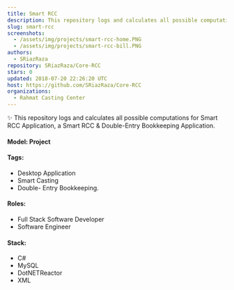 ```yaml
---
title: Smart RCC
description: This repository logs and calculates all possible computations for Smart RCC Application.
slug: smart-rcc
screenshots:
  - /assets/img/projects/smart-rcc-home.PNG
  - /assets/img/projects/smart-rcc-bill.PNG
authors:
  - SRiazRaza
repository: SRiazRaza/Core-RCC
stars: 0
updated: 2018-07-20 22:26:20 UTC
host: https://github.com/SRiazRaza/Core-RCC
organizations:
  - Rahmat Casting Center
---
```


✨ This repository logs and calculates all possible computations for Smart RCC Application, a Smart RCC & Double-Entry Bookkeeping Application.
#### Model: Project

#### Tags:
  - Desktop Application
  - Smart Casting
  - Double- Entry Bookkeeping. 
#### Roles:
  - Full Stack Software Developer
  - Software Engineer
#### Stack:
  - C#
  - MySQL
  - DotNETReactor
  - XML

